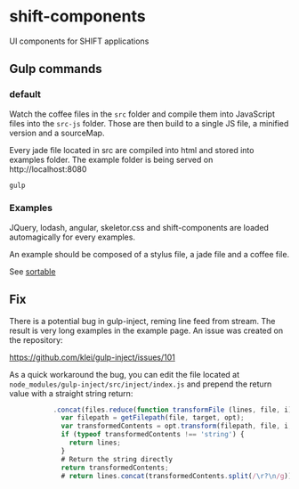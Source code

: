 # shift-components
UI components for SHIFT applications

## Gulp commands

### default

Watch the coffee files in the `src` folder and compile them into
JavaScript files into the `src-js` folder. Those are then build
to a single JS file, a minified version and a sourceMap.

Every jade file located in src are compiled into html and stored
into examples folder. The example folder is being served on
http://localhost:8080

```sh
gulp
```

### Examples

JQuery, lodash, angular, skeletor.css and shift-components are loaded automagically for
every examples.

An example should be composed of a stylus file, a jade file and a coffee file.

See [sortable](src/sortable/example/)

## Fix

There is a potential bug in gulp-inject, reming line feed from stream. The result
is very long examples in the example page. An issue was created on the repository:

https://github.com/klei/gulp-inject/issues/101

As a quick workaround the bug, you can edit the file located at
`node_modules/gulp-inject/src/inject/index.js` and prepend the return value with
a straight string return:

```js
           .concat(files.reduce(function transformFile (lines, file, i) {
             var filepath = getFilepath(file, target, opt);
             var transformedContents = opt.transform(filepath, file, i, files.length, target);
             if (typeof transformedContents !== 'string') {
               return lines;
             }
             # Return the string directly
             return transformedContents;
             # return lines.concat(transformedContents.split(/\r?\n/g));
```
